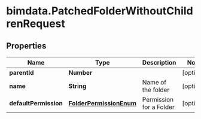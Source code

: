 # bimdata.PatchedFolderWithoutChildrenRequest

## Properties

Name | Type | Description | Notes
------------ | ------------- | ------------- | -------------
**parentId** | **Number** |  | [optional] 
**name** | **String** | Name of the folder | [optional] 
**defaultPermission** | [**FolderPermissionEnum**](FolderPermissionEnum.md) | Permission for a Folder | [optional] 


